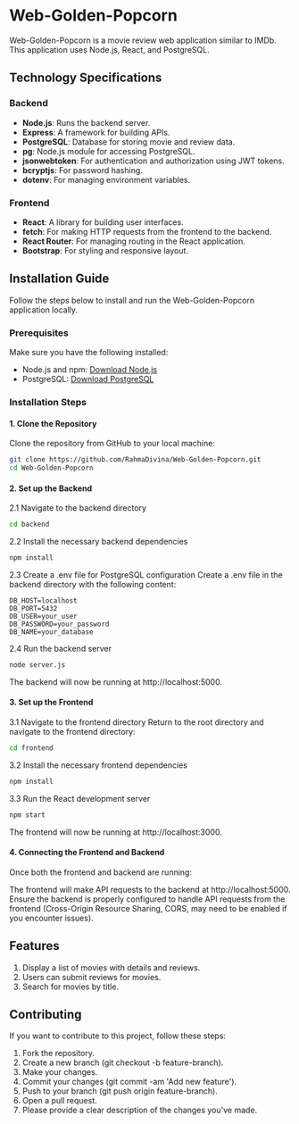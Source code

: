 # Web-Golden-Popcorn

Web-Golden-Popcorn is a movie review web application similar to IMDb. This application uses Node.js, React, and PostgreSQL.

## Technology Specifications

### Backend
- **Node.js**: Runs the backend server.
- **Express**: A framework for building APIs.
- **PostgreSQL**: Database for storing movie and review data.
- **pg**: Node.js module for accessing PostgreSQL.
- **jsonwebtoken**: For authentication and authorization using JWT tokens.
- **bcryptjs**: For password hashing.
- **dotenv**: For managing environment variables.

### Frontend
- **React**: A library for building user interfaces.
- **fetch**: For making HTTP requests from the frontend to the backend.
- **React Router**: For managing routing in the React application.
- **Bootstrap**: For styling and responsive layout.

## Installation Guide

Follow the steps below to install and run the Web-Golden-Popcorn application locally.

### Prerequisites
Make sure you have the following installed:
- Node.js and npm: [Download Node.js](https://nodejs.org/)
- PostgreSQL: [Download PostgreSQL](https://www.postgresql.org/download/)

### Installation Steps

#### 1. Clone the Repository
Clone the repository from GitHub to your local machine:
```bash
git clone https://github.com/RahmaDivina/Web-Golden-Popcorn.git
cd Web-Golden-Popcorn
```

#### 2. Set up the Backend
2.1 Navigate to the backend directory
```bash
cd backend
```
2.2 Install the necessary backend dependencies
```bash
npm install
```
2.3 Create a .env file for PostgreSQL configuration
Create a .env file in the backend directory with the following content:

```env
DB_HOST=localhost
DB_PORT=5432
DB_USER=your_user
DB_PASSWORD=your_password
DB_NAME=your_database
```
2.4 Run the backend server
```bash
node server.js
```
The backend will now be running at http://localhost:5000.

#### 3. Set up the Frontend
3.1 Navigate to the frontend directory
Return to the root directory and navigate to the frontend directory:

```bash
cd frontend
```
3.2 Install the necessary frontend dependencies
```bash
npm install
```
3.3 Run the React development server
```bash
npm start
```
The frontend will now be running at http://localhost:3000.

#### 4. Connecting the Frontend and Backend
Once both the frontend and backend are running:

The frontend will make API requests to the backend at http://localhost:5000.
Ensure the backend is properly configured to handle API requests from the frontend (Cross-Origin Resource Sharing, CORS, may need to be enabled if you encounter issues).

## Features
1. Display a list of movies with details and reviews.
2. Users can submit reviews for movies.
3. Search for movies by title.

## Contributing
If you want to contribute to this project, follow these steps:

1. Fork the repository.
2. Create a new branch (git checkout -b feature-branch).
3. Make your changes.
4. Commit your changes (git commit -am 'Add new feature').
5. Push to your branch (git push origin feature-branch).
6. Open a pull request.
7. Please provide a clear description of the changes you've made.
